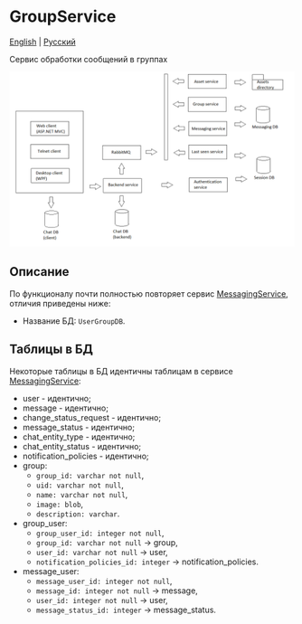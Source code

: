 # GroupService

[English](MessagingService.md) | [Русский](MessagingService.ru.md)

Сервис обработки сообщений в группах 

![SystemOverview](../../img/Convo/SystemOverview.png)

## Описание 

По функционалу почти полностью повторяет сервис [MessagingService](MessagingService.ru.md), отличия приведены ниже:
- Название БД: `UserGroupDB`.

## Таблицы в БД

Некоторые таблицы в БД идентичны таблицам в сервисе [MessagingService](MessagingService.ru.md):
- user - идентично; 
- message - идентично;
- change_status_request - идентично;
- message_status - идентично;
- chat_entity_type - идентично;
- chat_entity_status - идентично;
- notification_policies - идентично;
- group: 
    - `group_id: varchar not null`, 
    - `uid: varchar not null`,
    - `name: varchar not null`,
    - `image: blob`, 
    - `description: varchar`.
- group_user: 
    - `group_user_id: integer not null`, 
    - `group_id: varchar not null` -> group,
    - `user_id: varchar not null` -> user,
    - `notification_policies_id: integer` -> notification_policies.
- message_user:
    - `message_user_id: integer not null`,
    - `message_id: integer not null` -> message,
    - `user_id: integer not null` -> user,
    - `message_status_id: integer` -> message_status.

